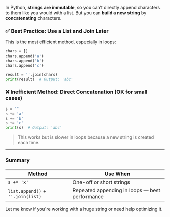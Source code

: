 In Python, **strings are immutable**, so you can’t directly append characters to them like you would with a list. But you can **build a new string** by **concatenating** characters.

### ✅ Best Practice: Use a List and Join Later

This is the most efficient method, especially in loops:

```python
chars = []
chars.append('a')
chars.append('b')
chars.append('c')

result = ''.join(chars)
print(result)  # Output: 'abc'
```

### ❌ Inefficient Method: Direct Concatenation (OK for small cases)

```python
s = ""
s += 'a'
s += 'b'
s += 'c'
print(s)  # Output: 'abc'
```

> This works but is slower in loops because a new string is created each time.

---

### Summary

| Method                            | Use When                                       |
| --------------------------------- | ---------------------------------------------- |
| `s += 'x'`                        | One-off or short strings                       |
| `list.append()` + `''.join(list)` | Repeated appending in loops — best performance |

Let me know if you're working with a huge string or need help optimizing it.
